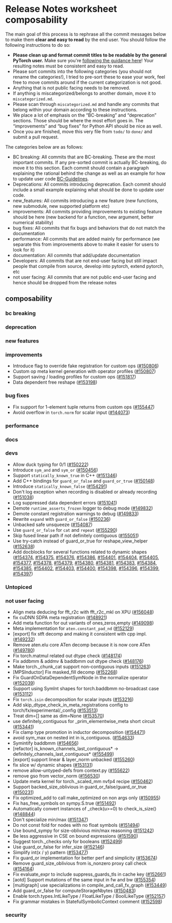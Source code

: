 
# Release Notes worksheet composability

The main goal of this process is to rephrase all the commit messages below to make them **clear and easy to read** by the end user. You should follow the following instructions to do so:

* **Please clean up and format commit titles to be readable by the general PyTorch user.** Make sure you're [following the guidance here](https://docs.google.com/document/d/14OmgGBr1w6gl1VO47GGGdwrIaUNr92DFhQbY_NEk8mQ/edit)! Your resulting notes must be consistent and easy to read.
* Please sort commits into the following categories (you should not rename the categories!), I tried to pre-sort these to ease your work, feel free to move commits around if the current categorization is not good.
* Anything that is not public facing needs to be removed.
* If anything is miscategorized/belongs to another domain, move it to `miscategorized.md`.
* Please scan through `miscategorized.md` and handle any commits that belong within your domain according to these instructions.
* We place a lot of emphasis on the “BC-breaking” and “deprecation” sections. Those should be where the most effort goes in. The “improvements” and “bug fixes” for Python API should be nice as well.
* Once you are finished, move this very file from `todo/` to `done/` and submit a pull request.

The categories below are as follows:

* BC breaking: All commits that are BC-breaking. These are the most important commits. If any pre-sorted commit is actually BC-breaking, do move it to this section. Each commit should contain a paragraph explaining the rational behind the change as well as an example for how to update user code [BC-Guidelines](https://docs.google.com/document/d/14OmgGBr1w6gl1VO47GGGdwrIaUNr92DFhQbY_NEk8mQ/edit#heading=h.a9htwgvvec1m).
* Deprecations: All commits introducing deprecation. Each commit should include a small example explaining what should be done to update user code.
* new_features: All commits introducing a new feature (new functions, new submodule, new supported platform etc)
* improvements: All commits providing improvements to existing feature should be here (new backend for a function, new argument, better numerical stability)
* bug fixes: All commits that fix bugs and behaviors that do not match the documentation
* performance: All commits that are added mainly for performance (we separate this from improvements above to make it easier for users to look for it)
* documentation: All commits that add/update documentation
* Developers: All commits that are not end-user facing but still impact people that compile from source, develop into pytorch, extend pytorch, etc
* not user facing: All commits that are not public end-user facing and hence should be dropped from the release notes

## composability
### bc breaking
### deprecation
### new features
### improvements
- Introduce flag to override fake registration for custom ops ([#150806](https://github.com/pytorch/pytorch/pull/150806))
- Custom op meta kernel generation with operator profiles ([#150807](https://github.com/pytorch/pytorch/pull/150807))
- Support saving / loading profiles for custom ops ([#151817](https://github.com/pytorch/pytorch/pull/151817))
- Data dependent free reshape ([#153198](https://github.com/pytorch/pytorch/pull/153198))
### bug fixes
- Fix support for 1-element tuple returns from custom ops ([#155447](https://github.com/pytorch/pytorch/pull/155447))
- Avoid overflow in `torch.norm` for scalar input ([#144073](https://github.com/pytorch/pytorch/pull/144073))
### performance
### docs
### devs
- Allow duck typing for 0/1 ([#150222](https://github.com/pytorch/pytorch/pull/150222))
- Introduce `sym_and` and `sym_or` ([#150456](https://github.com/pytorch/pytorch/pull/150456))
- Support `statically_known_true` in C++ ([#151346](https://github.com/pytorch/pytorch/pull/151346))
- Add C++ bindings for `guard_or_false` and `guard_or_true` ([#150148](https://github.com/pytorch/pytorch/pull/150148))
- Introduce `statically_known_false` ([#154291](https://github.com/pytorch/pytorch/pull/154291))
- Don't log exception when recording is disabled or already recording ([#151038](https://github.com/pytorch/pytorch/pull/151038))
- Log suppressed data dependent errors ([#151041](https://github.com/pytorch/pytorch/pull/151041))
- Demote `runtime_asserts_frozen` logger to debug mode ([#149832](https://github.com/pytorch/pytorch/pull/149832))
- Demote constant registration warnings to debug ([#149833](https://github.com/pytorch/pytorch/pull/149833))
- Rewrite `expand` with `guard_or_false` ([#150236](https://github.com/pytorch/pytorch/pull/150236))
- Unbacked safe unsqueeze ([#154087](https://github.com/pytorch/pytorch/pull/154087))
- Use `guard_or_false` for `cat` and `repeat` ([#155290](https://github.com/pytorch/pytorch/pull/155290))
- Skip fused linear path if not definitely contiguous ([#155051](https://github.com/pytorch/pytorch/pull/155051))
- Use try-catch instead of guard_or_true for reshape_view_helper ([#152638](https://github.com/pytorch/pytorch/pull/152638))
- Add docblocks for several functions related to dynamic shapes ([#154374](https://github.com/pytorch/pytorch/pull/154374), [#154375](https://github.com/pytorch/pytorch/pull/154375), [#154376](https://github.com/pytorch/pytorch/pull/154376), [#154386](https://github.com/pytorch/pytorch/pull/154386), [#154401](https://github.com/pytorch/pytorch/pull/154401), [#154404](https://github.com/pytorch/pytorch/pull/154404), [#154405](https://github.com/pytorch/pytorch/pull/154405), [#154377](https://github.com/pytorch/pytorch/pull/154377), [#154378](https://github.com/pytorch/pytorch/pull/154378), [#154379](https://github.com/pytorch/pytorch/pull/154379), [#154380](https://github.com/pytorch/pytorch/pull/154380), [#154381](https://github.com/pytorch/pytorch/pull/154381), [#154383](https://github.com/pytorch/pytorch/pull/154383), [#154384](https://github.com/pytorch/pytorch/pull/154384), [#154385](https://github.com/pytorch/pytorch/pull/154385), [#154402](https://github.com/pytorch/pytorch/pull/154402), [#154403](https://github.com/pytorch/pytorch/pull/154403), [#154400](https://github.com/pytorch/pytorch/pull/154400), [#154398](https://github.com/pytorch/pytorch/pull/154398), [#154396](https://github.com/pytorch/pytorch/pull/154396), [#154399](https://github.com/pytorch/pytorch/pull/154399), [#154397](https://github.com/pytorch/pytorch/pull/154397))

### Untopiced

### not user facing
- Align meta deducing for fft_r2c with fft_r2c_mkl on XPU ([#156048](https://github.com/pytorch/pytorch/pull/156048))
- fix cuDNN SDPA meta registration ([#148921](https://github.com/pytorch/pytorch/pull/148921))
- Add meta function for out variants of ones,zeros,empty ([#149098](https://github.com/pytorch/pytorch/pull/149098))
- Meta implementation for `aten.constant_pad_nd` ([#152129](https://github.com/pytorch/pytorch/pull/152129))
- [export] fix stft decomp and making it consistent with cpp impl. ([#149232](https://github.com/pytorch/pytorch/pull/149232))
- Remove aten.elu core ATen decomp because it is now core ATen ([#149780](https://github.com/pytorch/pytorch/pull/149780))
- Fix torch.matmul related out dtype check ([#148174](https://github.com/pytorch/pytorch/pull/148174))
- Fix addbmm & addmv & baddbmm out dtype check ([#148176](https://github.com/pytorch/pytorch/pull/148176))
- Make torch._chunk_cat support non-contiguous inputs ([#151263](https://github.com/pytorch/pytorch/pull/151263))
- [MPSInductor] Fix masked_fill decomp ([#152268](https://github.com/pytorch/pytorch/pull/152268))
- Fix GuardOnDataDependentSymNode in the normalize operator ([#152039](https://github.com/pytorch/pytorch/pull/152039))
- Support using SymInt shapes for torch.baddbmm no-broadcast case ([#153112](https://github.com/pytorch/pytorch/pull/153112))
- Fix `torch.isin` decomposition for scalar inputs ([#153216](https://github.com/pytorch/pytorch/pull/153216))
- Add skip_dtype_check_in_meta_registrations config to torch/fx/experimental/_config ([#153513](https://github.com/pytorch/pytorch/pull/153513))
- Treat dim=[] same as dim=None ([#153570](https://github.com/pytorch/pytorch/pull/153570))
- use definitely_contiguous for _prim_elementwise_meta short circuit ([#153441](https://github.com/pytorch/pytorch/pull/153441))
- Fix clamp type promotion in inductor decomposition ([#154471](https://github.com/pytorch/pytorch/pull/154471))
- avoid sym_max on nested int in is_contiguous.  ([#154633](https://github.com/pytorch/pytorch/pull/154633))
- Symintify baddbmm ([#154656](https://github.com/pytorch/pytorch/pull/154656))
- [refactor] is_known_channels_last_contiguous* -> definitely_channels_last_contiguous* ([#155499](https://github.com/pytorch/pytorch/pull/155499))
- [export] support linear & layer_norm unbacked ([#155260](https://github.com/pytorch/pytorch/pull/155260))
- fix slice w/ dynamic shapes ([#153131](https://github.com/pytorch/pytorch/pull/153131))
- remove allow-untyped-defs from context.py ([#155622](https://github.com/pytorch/pytorch/pull/155622))
- remove gso from vector_norm ([#156530](https://github.com/pytorch/pytorch/pull/156530))
- Update meta kernel for torch._scaled_mm nvfp4 recipe ([#150462](https://github.com/pytorch/pytorch/pull/150462))
- Support backed_size_oblivious in guard_or_false/guard_or_true ([#150231](https://github.com/pytorch/pytorch/pull/150231))
- Fix optimized_add to call make_optimized on non args only  ([#150955](https://github.com/pytorch/pytorch/pull/150955))
- Fix has_free_symbols on sympy.S.true ([#151492](https://github.com/pytorch/pytorch/pull/151492))
- Automatically convert instances of _check(u>=0) to check_is_size() ([#148844](https://github.com/pytorch/pytorch/pull/148844))
- Don't specialize min/max ([#151347](https://github.com/pytorch/pytorch/pull/151347))
- Do not const fold for nodes with no float symbols ([#151494](https://github.com/pytorch/pytorch/pull/151494))
- Use bound_sympy for size-oblivious min/max reasoning ([#151242](https://github.com/pytorch/pytorch/pull/151242))
- Be less aggressive in CSE on bound expressions ([#151590](https://github.com/pytorch/pytorch/pull/151590))
- Suggest torch._checks only for booleans ([#152499](https://github.com/pytorch/pytorch/pull/152499))
- Use guard_or_false for infer_size ([#152146](https://github.com/pytorch/pytorch/pull/152146))
- Simplify int(x / y) pattern ([#153477](https://github.com/pytorch/pytorch/pull/153477))
- Fix guard_or implementation for better perf and simplicity ([#153674](https://github.com/pytorch/pytorch/pull/153674))
- Remove guard_size_oblivious from is_nonzero proxy call check ([#154164](https://github.com/pytorch/pytorch/pull/154164))
- Fix evaluate_expr to include suppress_guards_tls in cache key ([#152661](https://github.com/pytorch/pytorch/pull/152661))
- [aotd] Support mutations of the same input in fw and bw ([#155354](https://github.com/pytorch/pytorch/pull/155354))
- [multigraph] use specializations in compile_and_call_fx_graph ([#153449](https://github.com/pytorch/pytorch/pull/153449))
- Add guard_or_false for computeStorageNbytes ([#150483](https://github.com/pytorch/pytorch/pull/150483))
- Enable torch.types.IntLikeType / FloatLikeType / BoolLikeType ([#152157](https://github.com/pytorch/pytorch/pull/152157))
- Fix grammar mistakes in StatefulSymbolicContext comment ([#152598](https://github.com/pytorch/pytorch/pull/152598))

### security
